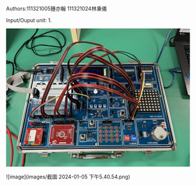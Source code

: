 

Authors:111321005鍾亦翰 111321024林秉儀

Input/Ouput unit:
1.

![My Image](images/IMG_4616.jpg)

![image](images/截圖 2024-01-05 下午5.40.54.png)
